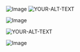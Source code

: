 ![Image](https://github.com/user-attachments/assets/b18e0df5-b9ac-42df-a7b3-794e2f68212a)
<picture>
 <source media="(prefers-color-scheme: dark)" srcset="[https://github.com/user-attachments/assets/67138d0f-a934-4625-8371-b816d562b290]">
 <source media="(prefers-color-scheme: dark)" srcset="[https://github.com/user-attachments/assets/a6396bb3-723e-4950-991f-a33384789e6e]">
 <source media="(prefers-color-scheme: light)" srcset="[https://github.com/user-attachments/assets/67138d0f-a934-4625-8371-b816d562b290]">
 <source media="(prefers-color-scheme: light)" srcset="[https://github.com/user-attachments/assets/a6396bb3-723e-4950-991f-a33384789e6e]">
 <img alt="YOUR-ALT-TEXT" src="https://github.com/user-attachments/assets/67138d0f-a934-4625-8371-b816d562b290">
</picture>

  ![Image](https://github.com/user-attachments/assets/12933591-bcc6-47c1-93d6-071ba6c250c5)

 <img alt="YOUR-ALT-TEXT" src="https://github.com/user-attachments/assets/a6396bb3-723e-4950-991f-a33384789e6e">
</picture>

![Image](https://github.com/user-attachments/assets/81ae71f4-81e6-4220-a3c3-32ee005b3488)
